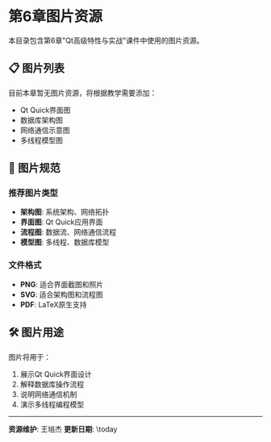 # 第6章图片资源

本目录包含第6章"Qt高级特性与实战"课件中使用的图片资源。

## 📋 图片列表

目前本章暂无图片资源，将根据教学需要添加：
- Qt Quick界面图
- 数据库架构图
- 网络通信示意图
- 多线程模型图

## 🎨 图片规范

### 推荐图片类型
- **架构图**: 系统架构、网络拓扑
- **界面图**: Qt Quick应用界面
- **流程图**: 数据流、网络通信流程
- **模型图**: 多线程、数据库模型

### 文件格式
- **PNG**: 适合界面截图和照片
- **SVG**: 适合架构图和流程图
- **PDF**: LaTeX原生支持

## 🛠️ 图片用途

图片将用于：
1. 展示Qt Quick界面设计
2. 解释数据库操作流程
3. 说明网络通信机制
4. 演示多线程编程模型

---
**资源维护**: 王培杰
**更新日期**: \today
